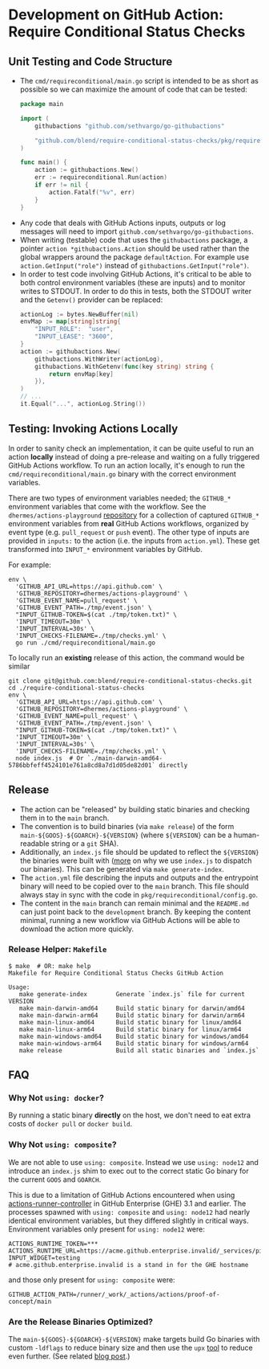 # Development on GitHub Action: Require Conditional Status Checks

## Unit Testing and Code Structure

-   The `cmd/requireconditional/main.go` script is intended to be as short as
    possible so we can maximize the amount of code that can be tested:
    ```go
    package main

    import (
    	githubactions "github.com/sethvargo/go-githubactions"

    	"github.com/blend/require-conditional-status-checks/pkg/requireconditional"
    )

    func main() {
    	action := githubactions.New()
    	err := requireconditional.Run(action)
    	if err != nil {
    		action.Fatalf("%v", err)
    	}
    }
    ```
-   Any code that deals with GitHub Actions inputs, outputs or log
    messages will need to import `github.com/sethvargo/go-githubactions`.
-   When writing (testable) code that uses the `githubactions` package, a
    pointer `action *githubactions.Action` should be used rather than the
    global wrappers around the package `defaultAction`. For example use
    `action.GetInput("role")` instead of `githubactions.GetInput("role")`.
-   In order to test code involving GitHub Actions, it's critical to be able
    to both control environment variables (these are inputs) and to monitor
    writes to STDOUT. In order to do this in tests, both the STDOUT writer and
    the `Getenv()` provider can be replaced:
    ```go
    actionLog := bytes.NewBuffer(nil)
    envMap := map[string]string{
    	"INPUT_ROLE":  "user",
    	"INPUT_LEASE": "3600",
    }
    action := githubactions.New(
    	githubactions.WithWriter(actionLog),
    	githubactions.WithGetenv(func(key string) string {
    		return envMap[key]
    	}),
    )
    // ...
    it.Equal("...", actionLog.String())
    ```

## Testing: Invoking Actions Locally

In order to sanity check an implementation, it can be quite useful to run
an action **locally** instead of doing a pre-release and waiting on a fully
triggered GitHub Actions workflow. To run an action locally, it's enough to
run the `cmd/requireconditional/main.go` binary with the correct environment
variables.

There are two types of environment variables needed; the `GITHUB_*` environment
variables that come with the workflow. See the `dhermes/actions-playground`
[repository][1] for a collection of captured `GITHUB_*` environment variables
from **real** GitHub Actions workflows, organized by event type (e.g.
`pull_request` or `push` event). The other type of inputs are provided in
`inputs:` to the action (i.e. the inputs from `action.yml`). These get
transformed into `INPUT_*` environment variables by GitHub.

For example:

```
env \
  'GITHUB_API_URL=https://api.github.com' \
  'GITHUB_REPOSITORY=dhermes/actions-playground' \
  'GITHUB_EVENT_NAME=pull_request' \
  'GITHUB_EVENT_PATH=./tmp/event.json' \
  "INPUT_GITHUB-TOKEN=$(cat ./tmp/token.txt)" \
  'INPUT_TIMEOUT=30m' \
  'INPUT_INTERVAL=30s' \
  'INPUT_CHECKS-FILENAME=./tmp/checks.yml' \
  go run ./cmd/requireconditional/main.go
```

To locally run an **existing** release of this action, the command would be
similar

```
git clone git@github.com:blend/require-conditional-status-checks.git
cd ./require-conditional-status-checks
env \
  'GITHUB_API_URL=https://api.github.com' \
  'GITHUB_REPOSITORY=dhermes/actions-playground' \
  'GITHUB_EVENT_NAME=pull_request' \
  'GITHUB_EVENT_PATH=./tmp/event.json' \
  "INPUT_GITHUB-TOKEN=$(cat ./tmp/token.txt)" \
  'INPUT_TIMEOUT=30m' \
  'INPUT_INTERVAL=30s' \
  'INPUT_CHECKS-FILENAME=./tmp/checks.yml' \
  node index.js  # Or `./main-darwin-amd64-5786bbfeff4524101e761a8cd8a7d1d05de82d01` directly
```

## Release

-   The action can be "released" by building static binaries and checking them
    in to the `main` branch.
-   The convention is to build binaries (via `make release`) of the form
    `main-${GOOS}-${GOARCH}-${VERSION}` (where `${VERSION}` can be a
    human-readable string or a `git` SHA).
-   Additionally, an `index.js` file should be updated to reflect the
    `${VERSION}` the binaries were built with ([more][2] on why we use
    `index.js` to dispatch our binaries). This can be generated via
    `make generate-index`.
-   The `action.yml` file describing the inputs and outputs and the entrypoint
    binary will need to be copied over to the `main` branch. This file should
    always stay in sync with the code in `pkg/requireconditional/config.go`.
-   The content in the `main` branch can remain minimal and the `README.md` can
    just point back to the `development` branch. By keeping the content
    minimal, running a new workflow via GitHub Actions will be able to download
    the action more quickly.

### Release Helper: `Makefile`

```
$ make  # OR: make help
Makefile for Require Conditional Status Checks GitHub Action

Usage:
   make generate-index        Generate `index.js` file for current VERSION
   make main-darwin-amd64     Build static binary for darwin/amd64
   make main-darwin-arm64     Build static binary for darwin/arm64
   make main-linux-amd64      Build static binary for linux/amd64
   make main-linux-arm64      Build static binary for linux/arm64
   make main-windows-amd64    Build static binary for windows/amd64
   make main-windows-arm64    Build static binary for windows/arm64
   make release               Build all static binaries and `index.js`

```

## FAQ

### Why Not `using: docker`?

By running a static binary **directly** on the host, we don't need to eat
extra costs of `docker pull` or `docker build`.

### Why Not `using: composite`?

We are not able to use `using: composite`. Instead we use `using: node12` and
introduce an `index.js` shim to exec out to the correct static Go binary for
the current `GOOS` and `GOARCH`.

This is due to a limitation of GitHub Actions encountered when using
[actions-runner-controller][5] in GitHub Enterprise (GHE) 3.1 and earlier. The
processes spawned with `using: composite` and `using: node12` had nearly
identical environment variables, but they differed slightly in critical ways.
Environment variables only present for `using: node12` were:

```
ACTIONS_RUNTIME_TOKEN=***
ACTIONS_RUNTIME_URL=https://acme.github.enterprise.invalid/_services/pipelines/...
INPUT_WIDGET=testing
# acme.github.enterprise.invalid is a stand in for the GHE hostname
```

and those only present for `using: composite` were:

```
GITHUB_ACTION_PATH=/runner/_work/_actions/actions/proof-of-concept/main
```

### Are the Release Binaries Optimized?

The `main-${GOOS}-${GOARCH}-${VERSION}` make targets build Go binaries with
custom `-ldflags` to reduce binary size and then use the `upx` [tool][3] to
reduce even further. (See related [blog post][4].)

[1]: https://github.com/dhermes/actions-playground/tree/2021.11.18
[2]: #faq
[3]: https://upx.github.io/
[4]: https://blog.filippo.io/shrink-your-go-binaries-with-this-one-weird-trick/
[5]: https://github.com/actions-runner-controller/actions-runner-controller
